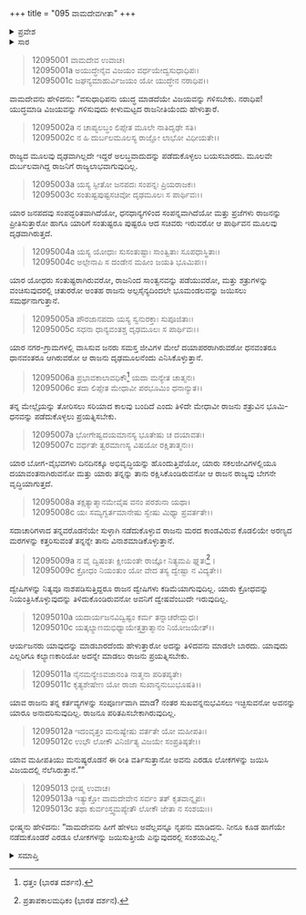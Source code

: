 +++
title = "095 ವಾಮದೇವಗೀತಾ"
+++

<details><summary>ಪ್ರವೇಶ</summary>


।।   ಓಂ ಓಂ ನಮೋ ನಾರಾಯಣಾಯ।।   ಶ್ರೀ ವೇದವ್ಯಾಸಾಯ ನಮಃ ।।

ಶ್ರೀ ಕೃಷ್ಣದ್ವೈಪಾಯನ ವೇದವ್ಯಾಸ ವಿರಚಿತ  

**ಶ್ರೀ ಮಹಾಭಾರತ**

**ಶಾಂತಿ ಪರ್ವ**

**ರಾಜಧರ್ಮ ಪರ್ವ**

**ಅಧ್ಯಾಯ 95**

</details>

<details><summary>ಸಾರ</summary>

ವಾಮದೇವನು ರಾಜ ಮತ್ತು ರಾಜ್ಯದ ಹಿತದ ಕುರಿತು ಮಾತನಾಡಿದುದು (1-13).


</details>



> 12095001 ವಾಮದೇವ ಉವಾಚ।  
12095001a ಅಯುದ್ಧೇನೈವ ವಿಜಯಂ ವರ್ಧಯೇದ್ವಸುಧಾಧಿಪಃ।  
12095001c ಜಘನ್ಯಮಾಹುರ್ವಿಜಯಂ ಯೋ ಯುದ್ಧೇನ ನರಾಧಿಪ।।

ವಾಮದೇವನು ಹೇಳಿದನು: “ವಸುಧಾಧಿಪನು ಯುದ್ಧ ಮಾಡದೆಯೇ ವಿಜಯವನ್ನು ಗಳಿಸಬೇಕು. ನರಾಧಿಪ! ಯುದ್ಧಮಾಡಿ ವಿಜಯವನ್ನು ಗಳಿಸುವುದು ಕೀಳುಮಟ್ಟದ ರಾಜನೀತಿಯೆಂದು ಹೇಳುತ್ತಾರೆ.

> 12095002a ನ ಚಾಪ್ಯಲಬ್ಧಂ ಲಿಪ್ಸೇತ ಮೂಲೇ ನಾತಿದೃಢೇ ಸತಿ।  
12095002c ನ ಹಿ ದುರ್ಬಲಮೂಲಸ್ಯ ರಾಜ್ಞೋ ಲಾಭೋ ವಿಧೀಯತೇ।।

ರಾಜ್ಯದ ಮೂಲವು ದೃಢವಾಗಿಲ್ಲದೇ ಇದ್ದರೆ ಅಲಬ್ಧವಾದುದನ್ನು ಪಡೆದುಕೊಳ್ಳಲು ಬಯಸಬಾರದು. ಮೂಲವೇ ದುರ್ಬಲವಾಗಿದ್ದ ರಾಜನಿಗೆ ರಾಜ್ಯಲಾಭವಾಗುವುದಿಲ್ಲ.

> 12095003a ಯಸ್ಯ ಸ್ಫೀತೋ ಜನಪದಃ ಸಂಪನ್ನಃ ಪ್ರಿಯರಾಜಕಃ।  
12095003c ಸಂತುಷ್ಟಪುಷ್ಟಸಚಿವೋ ದೃಢಮೂಲಃ ಸ ಪಾರ್ಥಿವಃ।।

ಯಾರ ಜನಪದವು ಸಂಪದ್ಭರಿತವಾಗಿದೆಯೋ, ಧನಧಾನ್ಯಗಳಿಂದ ಸಂಪನ್ನವಾಗಿದೆಯೋ ಮತ್ತು ಪ್ರಜೆಗಳು ರಾಜನನ್ನು ಪ್ರೀತಿಸುತ್ತಾರೋ ಹಾಗೂ ಯಾರಿಗೆ ಸಂತುಷ್ಟರೂ ಪುಷ್ಟರೂ ಆದ ಸಚಿವರು ಇರುವರೋ ಆ ಪಾರ್ಥಿವನ ಮೂಲವು ದೃಢವಾಗಿರುತ್ತದೆ.

> 12095004a ಯಸ್ಯ ಯೋಧಾಃ ಸುಸಂತುಷ್ಟಾಃ ಸಾಂತ್ವಿತಾಃ ಸೂಪಧಾಸ್ಥಿತಾಃ।  
12095004c ಅಲ್ಪೇನಾಪಿ ಸ ದಂಡೇನ ಮಹೀಂ ಜಯತಿ ಭೂಮಿಪಃ।।

ಯಾರ ಯೋಧರು ಸಂತುಷ್ಟರಾಗಿರುವರೋ, ರಾಜನಿಂದ ಸಾಂತ್ವನವನ್ನು ಪಡೆಯುವರೋ, ಮತ್ತು ಶತ್ರುಗಳನ್ನು ವಂಚಿಸುವುದರಲ್ಲಿ ಚತುರರೋ ಅಂತಹ ರಾಜನು ಅಲ್ಪಸೈನ್ಯದಿಂದಲೇ ಭೂಮಂಡಲವನ್ನು ಜಯಿಸಲು ಸಮರ್ಥನಾಗುತ್ತಾನೆ.

> 12095005a ಪೌರಜಾನಪದಾ ಯಸ್ಯ ಸ್ವನುರಕ್ತಾಃ ಸುಪೂಜಿತಾಃ।  
12095005c ಸಧನಾ ಧಾನ್ಯವಂತಶ್ಚ ದೃಢಮೂಲಃ ಸ ಪಾರ್ಥಿವಃ।।

ಯಾರ ನಗರ-ಗ್ರಾಮಗಳಲ್ಲಿ ವಾಸಿಸುವ ಜನರು ಸಮಸ್ತ ಜೀವಿಗಳ ಮೇಲೆ ದಯಾಪರರಾಗಿರುವರೋ ಧನವಂತರೂ ಧಾನವಂತರೂ ಆಗಿರುವರೋ ಆ ರಾಜನು ದೃಢಮೂಲನೆಂದು ಎನಿಸಿಕೊಳ್ಳುತ್ತಾನೆ.

> 12095006a ಪ್ರಭಾವಕಾಲಾವಧಿಕೌ[^1] ಯದಾ ಮನ್ಯೇತ ಚಾತ್ಮನಃ।  
12095006c ತದಾ ಲಿಪ್ಸೇತ ಮೇಧಾವೀ ಪರಭೂಮಿಂ ಧನಾನ್ಯುತ।।

ತನ್ನ ಮೇಲ್ಗೈಯನ್ನು ತೋರಿಸಲು ಸರಿಯಾದ ಕಾಲವು ಬಂದಿದೆ ಎಂದು ತಿಳಿದೇ ಮೇಧಾವೀ ರಾಜನು ಶತ್ರುವಿನ ಭೂಮಿ-ಧನವನ್ನು ಪಡೆದುಕೊಳ್ಳಲು ಪ್ರಯತ್ನಿಸಬೇಕು.

> 12095007a ಭೋಗೇಷ್ವದಯಮಾನಸ್ಯ ಭೂತೇಷು ಚ ದಯಾವತಃ।  
12095007c ವರ್ಧತೇ ತ್ವರಮಾಣಸ್ಯ ವಿಷಯೋ ರಕ್ಷಿತಾತ್ಮನಃ।।

ಯಾರ ಬೋಗ-ವೈಭವಗಳು ದಿನದಿನಕ್ಕೂ ಅಭಿವೃದ್ಧಿಯನ್ನು ಹೊಂದುತ್ತಿವೆಯೋ, ಯಾರು ಸಕಲಜೀವಿಗಳಲ್ಲಿಯೂ ದಯಾವಂತನಾಗಿರುವನೋ ಮತ್ತು ಯಾರು ತನ್ನನ್ನು ತಾನು ರಕ್ಷಿಸಿಕೊಂಡಿರುವನೋ ಆ ರಾಜನ ರಾಜ್ಯವು ಬೇಗನೇ ವೃದ್ಧಿಯಾಗುತ್ತದೆ.

> 12095008a ತಕ್ಷತ್ಯಾತ್ಮಾನಮೇವೈಷ ವನಂ ಪರಶುನಾ ಯಥಾ।  
12095008c ಯಃ ಸಮ್ಯಗ್ವರ್ತಮಾನೇಷು ಸ್ವೇಷು ಮಿಥ್ಯಾ ಪ್ರವರ್ತತೇ।।

ಸದಾಚಾರಿಗಳಾದ ತನ್ನವರೊಡನೆಯೇ ಸುಳ್ಳಾಗಿ ನಡೆದುಕೊಳ್ಳುವ ರಾಜನು ಮರದ ಕಾಂಡವಿರುವ ಕೊಡಲಿಯೇ ಅರಣ್ಯದ ಮರಗಳನ್ನು ಕತ್ತರಿಸುವಂತೆ ತನ್ನನ್ನೇ ತಾನು ವಿನಾಶಮಾಡಿಕೊಳ್ಳುತ್ತಾನೆ.

> 12095009a ನ ವೈ ದ್ವಿಷಂತಃ ಕ್ಷೀಯಂತೇ ರಾಜ್ಞೋ ನಿತ್ಯಮಪಿ ಘ್ನತಃ[^2]।  
12095009c ಕ್ರೋಧಂ ನಿಯಂತುಂ ಯೋ ವೇದ ತಸ್ಯ ದ್ವೇಷ್ಟಾ ನ ವಿದ್ಯತೇ।।

ದ್ವೇಷಿಗಳನ್ನು ನಿತ್ಯವೂ ನಾಶಪಡಿಸುತ್ತಿದ್ದರೂ ರಾಜನ ದ್ವೇಷಿಗಳು ಕಡಿಮೆಯಾಗುವುದಿಲ್ಲ. ಯಾರು ಕ್ರೋಧವನ್ನು ನಿಯಂತ್ರಿಸಿಕೊಳ್ಳುವುದನ್ನು ತಿಳಿದುಕೊಂಡಿರುವನೋ ಅವನಿಗೆ ದ್ವೇಷವೆಂಬುದೇ ಇರುವುದಿಲ್ಲ.

> 12095010a ಯದಾರ್ಯಜನವಿದ್ವಿಷ್ಟಂ ಕರ್ಮ ತನ್ನಾಚರೇದ್ಬುಧಃ।  
12095010c ಯತ್ಕಲ್ಯಾಣಮಭಿಧ್ಯಾಯೇತ್ತತ್ರಾತ್ಮಾನಂ ನಿಯೋಜಯೇತ್।।

ಆರ್ಯಜನರು ಯಾವುದನ್ನು ಮಾಡಬಾರದೆಂದು ಹೇಳುತ್ತಾರೋ ಅದನ್ನು ತಿಳಿದವನು ಮಾಡಲೇ ಬಾರದು. ಯಾವುದು ಎಲ್ಲರಿಗೂ ಕಲ್ಯಾಣಕಾರಿಯೋ ಅದನ್ನೇ ಮಾಡಲು ರಾಜನು ಪ್ರಯತ್ನಿಸಬೇಕು.

> 12095011a ನೈನಮನ್ಯೇಽವಜಾನಂತಿ ನಾತ್ಮನಾ ಪರಿತಪ್ಯತೇ।  
12095011c ಕೃತ್ಯಶೇಷೇಣ ಯೋ ರಾಜಾ ಸುಖಾನ್ಯನುಬುಭೂಷತಿ।।

ಯಾವ ರಾಜನು ತನ್ನ ಕರ್ತವ್ಯಗಳನ್ನು ಸಂಪೂರ್ಣವಾಗಿ ಮಾಡ? ನಂತರ ಸುಖವನ್ನನುಭವಿಸಲು ಇಚ್ಛಿಸುವನೋ ಅವನನ್ನು ಯಾರೂ ಅನಾದರಿಸುವುದಿಲ್ಲ. ರಾಜನೂ ಪರಿತಪಿಸಬೇಕಾಗಿರುವುದಿಲ್ಲ.

> 12095012a ಇದಂವೃತ್ತಂ ಮನುಷ್ಯೇಷು ವರ್ತತೇ ಯೋ ಮಹೀಪತಿಃ।  
12095012c ಉಭೌ ಲೋಕೌ ವಿನಿರ್ಜಿತ್ಯ ವಿಜಯೇ ಸಂಪ್ರತಿಷ್ಠತೇ।।

ಯಾವ ಮಹೀಪತಿಯು ಮನುಷ್ಯರೊಡನೆ ಈ ರೀತಿ ವರ್ತಿಸುತ್ತಾನೋ ಅವನು ಎರಡೂ ಲೋಕಗಳನ್ನು ಜಯಿಸಿ ವಿಜಯದಲ್ಲಿ ನೆಲೆಸಿರುತ್ತಾನೆ.””

> 12095013 ಭೀಷ್ಮ ಉವಾಚ।   
12095013a ಇತ್ಯುಕ್ತೋ ವಾಮದೇವೇನ ಸರ್ವಂ ತತ್ ಕೃತವಾನ್ನೃಪಃ।  
12095013c ತಥಾ ಕುರ್ವಂಸ್ತ್ವಮಪ್ಯೇತೌ ಲೋಕೌ ಜೇತಾ ನ ಸಂಶಯಃ।।

ಭೀಷ್ಮನು ಹೇಳಿದನು: “ವಾಮದೇವನು ಹೀಗೆ ಹೇಳಲು ಅವೆಲ್ಲವನ್ನೂ ನೃಪನು ಮಾಡಿದನು. ನೀನೂ ಕೂಡ ಹಾಗೆಯೇ ನಡೆದುಕೊಂಡರೆ ಎರಡೂ ಲೋಕಗಳನ್ನು ಜಯಿಸುತ್ತೀಯೆ ಎನ್ನುವುದರಲ್ಲಿ ಸಂಶಯವಿಲ್ಲ.”




<details><summary>ಸಮಾಪ್ತಿ</summary>

ಇತಿ ಶ್ರೀ ಮಹಾಭಾರತೇ ಶಾಂತಿ ಪರ್ವಣಿ ರಾಜಧರ್ಮ ಪರ್ವಣಿ ವಾಮದೇವಗೀತಾಸು ಪಂಚನವತಿತಮೋಽಧ್ಯಾಯಃ।।  
ಇದು ಶ್ರೀ ಮಹಾಭಾರತ ಶಾಂತಿ ಪರ್ವದ ರಾಜಧರ್ಮ ಪರ್ವದಲ್ಲಿ ವಾಮದೇವಗೀತ ಎನ್ನುವ ತೊಂಭತ್ತೈದನೇ ಅಧ್ಯಾಯವು.

</details>

[^1]: ಧತ್ತಂ (ಭಾರತ ದರ್ಶನ).

[^2]: ಪ್ರತಾಪಕಾಲಮಧಿಕಂ (ಭಾರತ ದರ್ಶನ).

